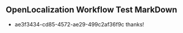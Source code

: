 ## OpenLocalization Workflow Test MarkDown

* ae3f3434-cd85-4572-ae29-499c2af36f9c 
thanks!



<!--HONumber=Jan16_HO3-->
